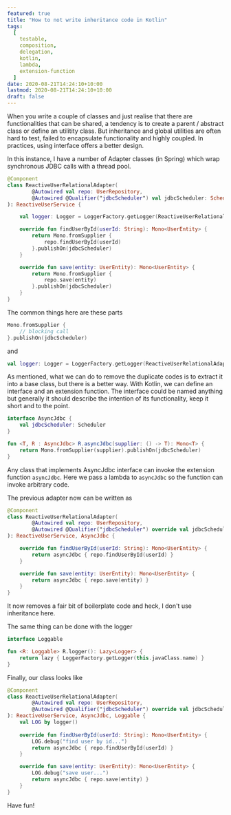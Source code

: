 ```yaml
---
featured: true
title: "How to not write inheritance code in Kotlin"
tags:
  [
    testable,
    composition,
    delegation,
    kotlin,
    lambda,
    extension-function
  ]
date: 2020-08-21T14:24:10+10:00
lastmod: 2020-08-21T14:24:10+10:00
draft: false
---
```


When you write a couple of classes and just realise that there are functionalities
that can be shared, a tendency is to create a parent / abstract class or define
an utilitity class. But inheritance and global utilities are often hard to test, 
failed to encapsulate functionality and highly coupled. In practices, using interface 
offers a better design.

In this instance, I have a number of Adapter classes (in Spring) which wrap synchronous JDBC
calls with a thread pool.

```kotlin
@Component
class ReactiveUserRelationalAdapter(
        @Autowired val repo: UserRepository,
        @Autowired @Qualifier("jdbcScheduler") val jdbcScheduler: Scheduler
): ReactiveUserService {

    val logger: Logger = LoggerFactory.getLogger(ReactiveUserRelationalAdapter::class.java)

    override fun findUserById(userId: String): Mono<UserEntity> {
        return Mono.fromSupplier {
            repo.findUserById(userId)
        }.publishOn(jdbcScheduler)
    }

    override fun save(entity: UserEntity): Mono<UserEntity> {
        return Mono.fromSupplier {
            repo.save(entity)
        }.publishOn(jdbcScheduler)
    }
}
```

The common things here are these parts

```kotlin
Mono.fromSupplier {
    // blocking call
}.publishOn(jdbcScheduler)
```

and

```kotlin
val logger: Logger = LoggerFactory.getLogger(ReactiveUserRelationalAdapter::class.java)
```

As mentioned, what we can do to remove the duplicate codes is to extract it into a base class, 
but there is a better way. With Kotlin, we can define an interface and an extension function. 
The interface could be named anything but generally it should describe the intention 
of its functionality, keep it short and to the point.


```kotlin
interface AsyncJdbc {
    val jdbcScheduler: Scheduler
}

fun <T, R : AsyncJdbc> R.asyncJdbc(supplier: () -> T): Mono<T> {
    return Mono.fromSupplier(supplier).publishOn(jdbcScheduler)
}
```

Any class that implements AsyncJdbc interface can invoke the extension function 
`asyncJdbc`. Here we pass a lambda to `asyncJdbc` so the function
can invoke arbitrary code.

The previous adapter now can be written as

```kotlin
@Component
class ReactiveUserRelationalAdapter(
        @Autowired val repo: UserRepository,
        @Autowired @Qualifier("jdbcScheduler") override val jdbcScheduler: Scheduler
): ReactiveUserService, AsyncJdbc {

    override fun findUserById(userId: String): Mono<UserEntity> {
        return asyncJdbc { repo.findUserById(userId) }
    }

    override fun save(entity: UserEntity): Mono<UserEntity> {
        return asyncJdbc { repo.save(entity) }
    }
}
```

It now removes a fair bit of boilerplate code and heck, I don't use inheritance here.

The same thing can be done with the logger

```kotlin
interface Loggable

fun <R: Loggable> R.logger(): Lazy<Logger> {
    return lazy { LoggerFactory.getLogger(this.javaClass.name) }
}
```

Finally, our class looks like

```kotlin
@Component
class ReactiveUserRelationalAdapter(
        @Autowired val repo: UserRepository,
        @Autowired @Qualifier("jdbcScheduler") override val jdbcScheduler: Scheduler
): ReactiveUserService, AsyncJdbc, Loggable {
    val LOG by logger()
    
    override fun findUserById(userId: String): Mono<UserEntity> {
        LOG.debug("find user by id...")
        return asyncJdbc { repo.findUserById(userId) }
    }

    override fun save(entity: UserEntity): Mono<UserEntity> {
        LOG.debug("save user...")
        return asyncJdbc { repo.save(entity) }
    }
}
```

Have fun!